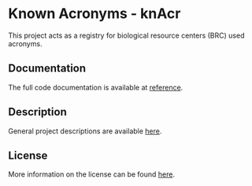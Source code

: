 # Known Acronyms - knAcr

This project acts as a registry for biological resource centers (BRC) used acronyms.

## Documentation

The full code documentation is available at [reference](ref/ref_m.md).

## Description

General project descriptions are available [here](about.md).

## License

More information on the license can be found [here](license.md).

